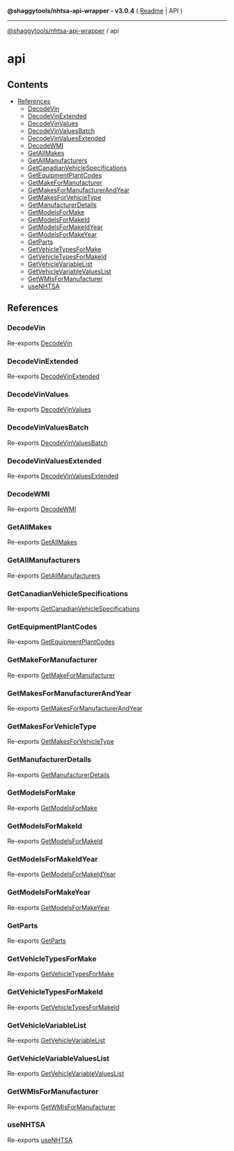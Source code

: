**@shaggytools/nhtsa-api-wrapper - v3.0.4** ( [Readme](index.md) \| API )

***

[@shaggytools/nhtsa-api-wrapper](modules.md) / api

# api

## Contents

- [References](api.md#references)
  - [DecodeVin](api.md#decodevin)
  - [DecodeVinExtended](api.md#decodevinextended)
  - [DecodeVinValues](api.md#decodevinvalues)
  - [DecodeVinValuesBatch](api.md#decodevinvaluesbatch)
  - [DecodeVinValuesExtended](api.md#decodevinvaluesextended)
  - [DecodeWMI](api.md#decodewmi)
  - [GetAllMakes](api.md#getallmakes)
  - [GetAllManufacturers](api.md#getallmanufacturers)
  - [GetCanadianVehicleSpecifications](api.md#getcanadianvehiclespecifications)
  - [GetEquipmentPlantCodes](api.md#getequipmentplantcodes)
  - [GetMakeForManufacturer](api.md#getmakeformanufacturer)
  - [GetMakesForManufacturerAndYear](api.md#getmakesformanufacturerandyear)
  - [GetMakesForVehicleType](api.md#getmakesforvehicletype)
  - [GetManufacturerDetails](api.md#getmanufacturerdetails)
  - [GetModelsForMake](api.md#getmodelsformake)
  - [GetModelsForMakeId](api.md#getmodelsformakeid)
  - [GetModelsForMakeIdYear](api.md#getmodelsformakeidyear)
  - [GetModelsForMakeYear](api.md#getmodelsformakeyear)
  - [GetParts](api.md#getparts)
  - [GetVehicleTypesForMake](api.md#getvehicletypesformake)
  - [GetVehicleTypesForMakeId](api.md#getvehicletypesformakeid)
  - [GetVehicleVariableList](api.md#getvehiclevariablelist)
  - [GetVehicleVariableValuesList](api.md#getvehiclevariablevalueslist)
  - [GetWMIsForManufacturer](api.md#getwmisformanufacturer)
  - [useNHTSA](api.md#usenhtsa)

## References

### DecodeVin

Re-exports [DecodeVin](api/endpoints/DecodeVin.md#decodevin)

### DecodeVinExtended

Re-exports [DecodeVinExtended](api/endpoints/DecodeVinExtended.md#decodevinextended)

### DecodeVinValues

Re-exports [DecodeVinValues](api/endpoints/DecodeVinValues.md#decodevinvalues)

### DecodeVinValuesBatch

Re-exports [DecodeVinValuesBatch](api/endpoints/DecodeVinValuesBatch.md#decodevinvaluesbatch)

### DecodeVinValuesExtended

Re-exports [DecodeVinValuesExtended](api/endpoints/DecodeVinValuesExtended.md#decodevinvaluesextended)

### DecodeWMI

Re-exports [DecodeWMI](api/endpoints/DecodeWMI.md#decodewmi)

### GetAllMakes

Re-exports [GetAllMakes](api/endpoints/GetAllMakes.md#getallmakes)

### GetAllManufacturers

Re-exports [GetAllManufacturers](api/endpoints/GetAllManufacturers.md#getallmanufacturers)

### GetCanadianVehicleSpecifications

Re-exports [GetCanadianVehicleSpecifications](api/endpoints/GetCanadianVehicleSpecifications.md#getcanadianvehiclespecifications)

### GetEquipmentPlantCodes

Re-exports [GetEquipmentPlantCodes](api/endpoints/GetEquipmentPlantCodes.md#getequipmentplantcodes)

### GetMakeForManufacturer

Re-exports [GetMakeForManufacturer](api/endpoints/GetMakeForManufacturer.md#getmakeformanufacturer)

### GetMakesForManufacturerAndYear

Re-exports [GetMakesForManufacturerAndYear](api/endpoints/GetMakesForManufacturerAndYear.md#getmakesformanufacturerandyear)

### GetMakesForVehicleType

Re-exports [GetMakesForVehicleType](api/endpoints/GetMakesForVehicleType.md#getmakesforvehicletype)

### GetManufacturerDetails

Re-exports [GetManufacturerDetails](api/endpoints/GetManufacturerDetails.md#getmanufacturerdetails)

### GetModelsForMake

Re-exports [GetModelsForMake](api/endpoints/GetModelsForMake.md#getmodelsformake)

### GetModelsForMakeId

Re-exports [GetModelsForMakeId](api/endpoints/GetModelsForMakeId.md#getmodelsformakeid)

### GetModelsForMakeIdYear

Re-exports [GetModelsForMakeIdYear](api/endpoints/GetModelsForMakeIdYear.md#getmodelsformakeidyear)

### GetModelsForMakeYear

Re-exports [GetModelsForMakeYear](api/endpoints/GetModelsForMakeYear.md#getmodelsformakeyear)

### GetParts

Re-exports [GetParts](api/endpoints/GetParts.md#getparts)

### GetVehicleTypesForMake

Re-exports [GetVehicleTypesForMake](api/endpoints/GetVehicleTypesForMake.md#getvehicletypesformake)

### GetVehicleTypesForMakeId

Re-exports [GetVehicleTypesForMakeId](api/endpoints/GetVehicleTypesForMakeId.md#getvehicletypesformakeid)

### GetVehicleVariableList

Re-exports [GetVehicleVariableList](api/endpoints/GetVehicleVariableList.md#getvehiclevariablelist)

### GetVehicleVariableValuesList

Re-exports [GetVehicleVariableValuesList](api/endpoints/GetVehicleVariableValuesList.md#getvehiclevariablevalueslist)

### GetWMIsForManufacturer

Re-exports [GetWMIsForManufacturer](api/endpoints/GetWMIsForManufacturer.md#getwmisformanufacturer)

### useNHTSA

Re-exports [useNHTSA](api/useNHTSA.md#usenhtsa)
